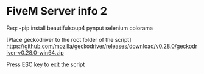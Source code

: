 # FiveM Server info 2

Req:
  -pip install beautifulsoup4 pynput selenium colorama

[Place geckodriver to the root folder of the script]
https://github.com/mozilla/geckodriver/releases/download/v0.28.0/geckodriver-v0.28.0-win64.zip

Press ESC key to exit the script
